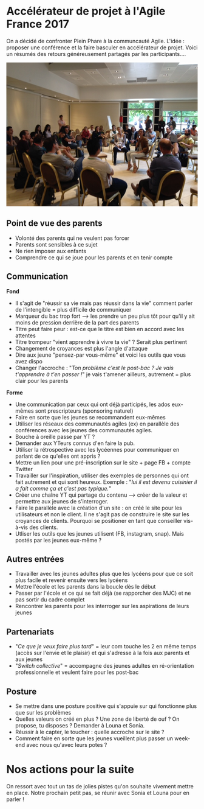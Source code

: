
# Accélérateur de projet à l'Agile France 2017
On a décidé de confronter Plein Phare à la communcauté Agile. L'idée : proposer une conférence et la faire basculer en accélérateur de projet. Voici un résumés des retours généreusement partagés par les participants....

![Conf1](https://github.com/pleinphare/documentation/blob/master/media/agile-france/IMG_3347.JPG)

## Point de vue des parents
- Volonté des parents qui ne veulent pas forcer
- Parents sont sensibles à ce sujet
- Ne rien imposer aux enfants
- Comprendre ce qui se joue pour les parents et en tenir compte

## Communication
**Fond**
- Il s'agit de "réussir sa vie mais pas réussir dans la vie" comment parler de l'intengible = plus difficile de communiquer
- Marqueur du bac trop fort --> les prendre un peu plus tôt pour qu'il y ait moins de pression derrière de la part des parents
- Titre peut faire peur : est-ce que le titre est bien en accord avec les attentes
- Titre trompeur "vient apprendre à vivre ta vie" ? Serait plus pertinent
- Changement de croyances est plus l'angle d'attaque
- Dire aux jeune "pensez-par vous-même" et voici les outils que vous avez dispo
- Changer l'accroche : "*Ton problème c'est le post-bac ? Je vais t'apprendre à t'en passer !*" je vais t'amener ailleurs, autrement = plus clair pour les parents

**Forme** 
- Une communication par ceux qui ont déjà participés, les ados eux-mêmes sont prescripteurs (sponsoring naturel)
- Faire en sorte que les jeunes se recommandent eux-mêmes
- Utiliser les réseaux des communautés agiles (ex) en parallèle des conférences avec les jeunes des communautés agiles.
- Bouche à oreille passe par YT ? 
- Demander aux YTeurs connus d'en faire la pub.
- Utiliser la rétrospective avec les lycéennes pour communiquer en parlant de ce qu'elles ont appris ? 
- Mettre un lien pour une pré-inscription sur le site + page FB + compte Twitter
- Travailler sur l'inspiration, utiliser des exemples de personnes qui ont fait autrement et qui sont heureux. Exemple : "*lui il est devenu cuisinier il a fait comme ça et c'est pas typique.*"
- Créer une chaîne YT qui partage du contenu --> créer de la valeur et permettre aux jeunes de s'interroger. 
- Faire le parallèle avec la création d'un site : on créé le site pour les utilisateurs et non le client. Il ne s'agit pas de construire le site sur les croyances de clients. Pourquoi se positioner en tant que conseiller vis-à-vis des clients. 
- Utliser les outils que les jeunes utilisent (FB, instagram, snap). Mais postés par les jeunes eux-même ? 

## Autres entrées  
- Travailler avec les jeunes adultes plus que les lycéens pour que ce soit plus facile et revenir ensuite vers les lycéens
- Mettre l'école et les parents dans la boucle dès le début
- Passer par l'école et ce qui se fait déjà (se rapporcher des MJC) et ne pas sortir du cadre complet
- Rencontrer les parents pour les interroger sur les aspirations de leurs jeunes

## Partenariats 
- "*Ce que je veux faire plus tard*" = leur com touche les 2 en même temps (accès sur l'envie et le plaisir) et qui s'adresse à la fois aux parents et aux jeunes
- "*Switch collective*" = accompagne des jeunes adultes en ré-orientation professionnelle et veulent faire pour les post-bac

## Posture
- Se mettre dans une posture positive qui s'appuie sur qui fonctionne plus que sur les problèmes 
- Quelles valeurs on créé en plus ? Une zone de liberté de ouf ? On propose, tu disposes ? Demander à Louna et Sonia.
- Réussir à le capter, le toucher : quelle accroche sur le site ? 
- Comment faire en sorte que les jeunes vueillent plus passer un week-end avec nous qu'avec leurs potes ?

# Nos actions pour la suite 
On ressort avec tout un tas de jolies pistes qu'on souhaite vivement mettre en place. 
Notre prochain petit pas, se réunir avec Sonia et Louna pour en parler !



